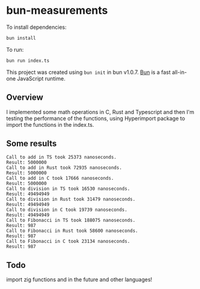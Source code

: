 # bun-measurements

To install dependencies:

```bash
bun install
```

To run:

```bash
bun run index.ts
```

This project was created using `bun init` in bun v1.0.7. [Bun](https://bun.sh) is a fast all-in-one JavaScript runtime.

## Overview

I implemented some math operations in C, Rust and Typescript and then I'm testing the performance of the functions, using Hyperimport package to import the functions in the index.ts.

## Some results

```
Call to add in TS took 25373 nanoseconds.
Result: 5000000
Call to add in Rust took 72935 nanoseconds.
Result: 5000000
Call to add in C took 17666 nanoseconds.
Result: 5000000
Call to division in TS took 16530 nanoseconds.
Result: 49494949
Call to division in Rust took 31479 nanoseconds.
Result: 49494949
Call to division in C took 19739 nanoseconds.
Result: 49494949
Call to Fibonacci in TS took 188075 nanoseconds.
Result: 987
Call to Fibonacci in Rust took 58600 nanoseconds.
Result: 987
Call to Fibonacci in C took 23134 nanoseconds.
Result: 987
```

## Todo

import zig functions and in the future and other languages!
